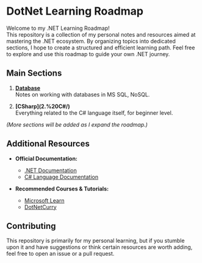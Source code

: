 # DotNet Learning Roadmap

Welcome to my .NET Learning Roadmap!
<br>
This repository is a collection of my personal notes and resources aimed at mastering the .NET ecosystem. By organizing topics into dedicated sections, I hope to create a structured and efficient learning path. Feel free to explore and use this roadmap to guide your own .NET journey.

## Main Sections

1. **[Database](./Database/)**  
   Notes on working with databases in MS SQL, NoSQL.

2. **[CSharp](2.%20C#/\)**  
   Everything related to the C# language itself, for beginner level.

*(More sections will be added as I expand the roadmap.)*

## Additional Resources

- **Official Documentation:**  
  - [.NET Documentation](https://docs.microsoft.com/dotnet/)
  - [C# Language Documentation](https://docs.microsoft.com/dotnet/csharp/)
  
- **Recommended Courses & Tutorials:**  
  - [Microsoft Learn](https://docs.microsoft.com/learn/)
  - [DotNetCurry](https://www.dotnetcurry.com/)

## Contributing

This repository is primarily for my personal learning, but if you stumble upon it and have suggestions or think certain resources are worth adding, feel free to open an issue or a pull request.
